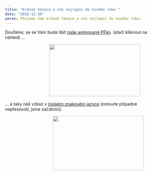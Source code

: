 ```yaml
---
title: "Krásné Vánoce a vše nejlepší do nového roku "
date: "2016-12-20"
perex: Přejeme Vám krásné Vánoce a vše nejlepší do nového roku.
---
```


<p class="MsoNormal">Doufáme, se se Vám bude líbit <a title="Otevření do nového okna" href="http://www.ochrance.cz/pf2017/" target="_blank">naše animované PFko</a>&nbsp;<img alt="" src="typo3/ext/od_linkdesc/icons/external.gif" class="od_linkdesc_icon_external" />&nbsp;(stačí kliknout na náhled) ...</p><p class="MsoNormal"></p><p class="MsoNormal">&nbsp;&nbsp;&nbsp;&nbsp;&nbsp;&nbsp;&nbsp;&nbsp;&nbsp;&nbsp;&nbsp;&nbsp;&nbsp;&nbsp;&nbsp;&nbsp;&nbsp;&nbsp;&nbsp;&nbsp;&nbsp;&nbsp;&nbsp;&nbsp;&nbsp;&nbsp;&nbsp;&nbsp;&nbsp;&nbsp;&nbsp;&nbsp;&nbsp;&nbsp;&nbsp;&nbsp; <a href="http://www.ochrance.cz/pf2017/"><img src="/media/pfnahled_01.jpg.jpg" height="172" width="300" alt="" /></a></p><p class="MsoNormal"></p><p class="MsoNormal">... a taky náš vzkaz v <a href="https://www.facebook.com/verejny.ochrance.prav/videos/1183271325053875/" target="_blank">českém znakovém jazyce</a> (omluvte případné nepřesnosti, jsme začátníci). </p><p class="MsoNormal"></p><p class="MsoNormal">&nbsp;&nbsp;&nbsp;&nbsp;&nbsp;&nbsp;&nbsp;&nbsp;&nbsp;&nbsp;&nbsp;&nbsp;&nbsp;&nbsp;&nbsp;&nbsp;&nbsp;&nbsp;&nbsp;&nbsp;&nbsp;&nbsp;&nbsp;&nbsp;&nbsp;&nbsp;&nbsp;&nbsp;&nbsp;&nbsp;&nbsp;&nbsp;&nbsp;&nbsp;&nbsp;&nbsp;&nbsp;&nbsp;&nbsp;&nbsp;<a href="https://www.facebook.com/verejny.ochrance.prav/videos/1183271325053875/" target="_blank"><img src="/media/video_pf.jpg.jpg" height="179" width="300" alt="" /></a></p>
